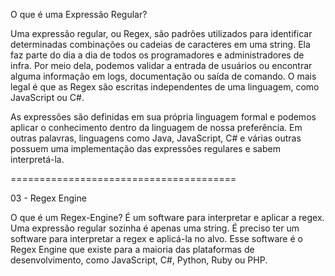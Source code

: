 O que é uma Expressão Regular?

Uma expressão regular, ou Regex, são padrões utilizados para identificar determinadas combinações ou cadeias de caracteres em uma string. Ela faz parte do dia a dia de todos os programadores e administradores de infra. Por meio dela, podemos validar a entrada de usuários ou encontrar alguma informação em logs, documentação ou saída de comando. O mais legal é que as Regex são escritas independentes de uma linguagem, como JavaScript ou C#. 

As expressões são definidas em sua própria linguagem formal e podemos aplicar o conhecimento dentro da linguagem de nossa preferência. Em outras palavras, linguagens como Java, JavaScript, C# e várias outras possuem uma implementação das expressões regulares e sabem interpretá-la.

=======================================

03 - Regex Engine

O que é um Regex-Engine?
É um software para interpretar e aplicar a regex.
Uma expressão regular sozinha é apenas uma string. É preciso ter um software para interpretar a regex e aplicá-la no alvo. Esse software é o Regex Engine que existe para a maioria das plataformas de desenvolvimento, como JavaScript, C#, Python, Ruby ou PHP.

